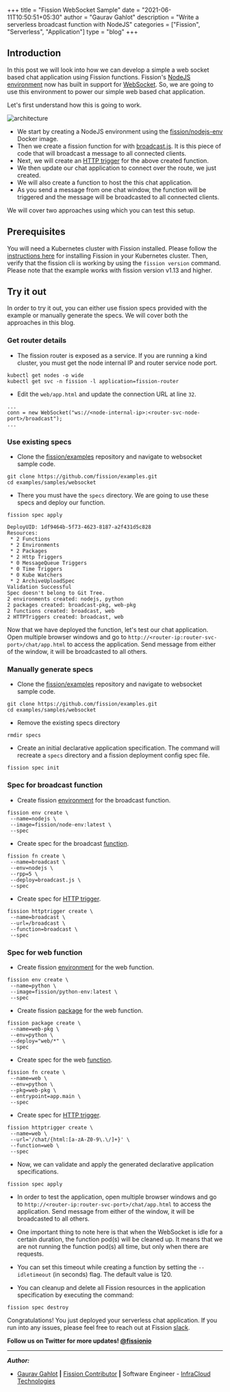 +++
title = "Fission WebSocket Sample"
date = "2021-06-11T10:50:51+05:30"
author = "Gaurav Gahlot"
description = "Write a serverless broadcast function with NodeJS"
categories = ["Fission", "Serverless", "Application"]
type = "blog"
+++

## Introduction

In this post we will look into how we can develop a simple a web socket based chat application using Fission functions.
Fission's [NodeJS environment][15] now has built in support for [WebSocket][1].
So, we are going to use this environment to power our simple web based chat application.

Let's first understand how this is going to work.

![architecture](/images/fission-websocket-sample.png)

- We start by creating a NodeJS environment using the [fission/nodejs-env][2] Docker image.
- Then we create a fission function for with [broadcast.js][3].
It is this piece of code that will broadcast a message to all connected clients.
- Next, we will create an [HTTP trigger][4] for the above created function.
- We then update our chat application to connect over the route, we just created.
- We will also create a function to host the this chat application.
- As you send a message from one chat window, the function will be triggered and the message will be broadcasted to all connected clients. 

We will cover two approaches using which you can test this setup.

## Prerequisites

You will need a Kubernetes cluster with Fission installed.
Please follow the [instructions here][5] for installing Fission in your Kubernetes cluster.
Then, verify that the fission cli is working by using the `fission version` command.
Please note that the example works with fission version v1.13 and higher. 

## Try it out

In order to try it out, you can either use fission specs provided with the example or manually generate the specs.
We will cover both the approaches in this blog.


### Get router details

- The fission router is exposed as a service.
If you are running a kind cluster, you must get the node internal IP and router service node port.

```
kubectl get nodes -o wide
kubectl get svc -n fission -l application=fission-router
```

- Edit the `web/app.html` and update the connection URL at line `32`.

```
...
conn = new WebSocket("ws://<node-internal-ip>:<router-svc-node-port>/broadcast");
...
```

### Use existing specs

- Clone the [fission/examples][6] repository and navigate to websocket sample code.

```
git clone https://github.com/fission/examples.git
cd examples/samples/websocket
```

- There you must have the `specs` directory. 
We are going to use these specs and deploy our function.

```
fission spec apply

DeployUID: 1df9464b-5f73-4623-8187-a2f431d5c828
Resources:
 * 2 Functions
 * 2 Environments
 * 2 Packages
 * 2 Http Triggers
 * 0 MessageQueue Triggers
 * 0 Time Triggers
 * 0 Kube Watchers
 * 2 ArchiveUploadSpec
Validation Successful
Spec doesn't belong to Git Tree.
2 environments created: nodejs, python
2 packages created: broadcast-pkg, web-pkg
2 functions created: broadcast, web
2 HTTPTriggers created: broadcast, web
```

Now that we have deployed the function, let's test our chat application.
Open multiple browser windows and go to `http://<router-ip:router-svc-port>/chat/app.html` to access the application.
Send message from either of the window, it will be broadcasted to all others.

### Manually generate specs

- Clone the [fission/examples][6] repository and navigate to websocket sample code.

```
git clone https://github.com/fission/examples.git
cd examples/samples/websocket
```

- Remove the existing specs directory
```
rmdir specs
```

- Create an initial declarative application specification.
The command will recreate a `specs` directory and a fission deployment config spec file.

```
fission spec init
```

### Spec for broadcast function

- Create fission [environment][7] for the broadcast function.

```
fission env create \
 --name=nodejs \
 --image=fission/node-env:latest \
 --spec
```

- Create spec for the broadcast [function][8].

```
fission fn create \
 --name=broadcast \
 --env=nodejs \
 --rpp=5 \
 --deploy=broadcast.js \
 --spec
```

- Create spec for [HTTP trigger][4].

```
fission httptrigger create \
 --name=broadcast \
 --url=/broadcast \
 --function=broadcast \
 --spec
```

### Spec for web function

- Create fission [environment][7] for the web function.

```
fission env create \
 --name=python \
 --image=fission/python-env:latest \
 --spec
```

- Create fission [package][14] for the web function.

```
fission package create \
 --name=web-pkg \
 --env=python \
 --deploy="web/*" \
 --spec
```

- Create spec for the web [function][8].

```
fission fn create \
 --name=web \
 --env=python \
 --pkg=web-pkg \
 --entrypoint=app.main \
 --spec
```

- Create spec for [HTTP trigger][4].

```
fission httptrigger create \
 --name=web \
 --url='/chat/{html:[a-zA-Z0-9\.\/]+}' \
 --function=web \
 --spec
```

- Now, we can validate and apply the generated declarative application specifications.

```
fission spec apply
```

- In order to test the application, open multiple browser windows and go to `http://<router-ip:router-svc-port>/chat/app.html` to access the application.
Send message from either of the window, it will be broadcasted to all others.

- One important thing to note here is that when the WebSocket is idle for a certain duration, the function pod(s) will be cleaned up.
It means that we are not running the function pod(s) all time, but only when there are requests.
- You can set this timeout while creating a function by setting the `--idletimeout` (in seconds) flag.
The default value is 120.
- You can cleanup and delete all Fission resources in the application specification by executing the command:

```
fission spec destroy
```

Congratulations!
You just deployed your serverless chat application.
If you run into any issues, please feel free to reach out at Fission [slack][13].


**Follow us on Twitter for more updates! [@fissionio][9]**

--- 


**_Author:_**

* [Gaurav Gahlot][10]  **|**  [Fission Contributor][11]  **|**  Software Engineer - [InfraCloud Technologies][12]

[1]: https://datatracker.ietf.org/doc/html/rfc6455
[2]: https://hub.docker.com/r/fission/node-env/tags?page=1&ordering=last_updated
[3]: https://github.com/fission/examples/blob/master/samples/websocket/broadcast.js
[4]: https://fission.io/docs/usage/triggers/http-trigger/
[5]: https://fission.io/docs/installation/
[6]: https://github.com/fission/examples
[7]: https://fission.io/docs/usage/languages/
[8]: https://fission.io/docs/concepts/#functions
[9]: https://www.twitter.com/fissionio
[10]: https://twitter.com/_gauravgahlot
[11]: https://github.com/gauravgahlot
[12]: http://infracloud.io/
[13]: https://join.slack.com/t/fissionio/shared_invite/enQtOTI3NjgyMjE5NzE3LTllODJiODBmYTBiYWUwMWQxZWRhNDhiZDMyN2EyNjAzMTFiYjE2Nzc1NzE0MTU4ZTg2MzVjMDQ1NWY3MGJhZmE
[14]: https://fission.io/docs/concepts/#packages
[15]: https://github.com/fission/environments/tree/master/nodejs
